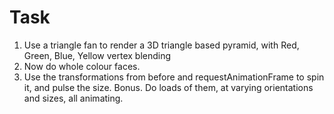 Task
====

1. Use a triangle fan to render a 3D triangle based pyramid, with Red, Green, Blue, Yellow vertex blending
2. Now do whole colour faces.
3. Use the transformations from before and requestAnimationFrame to spin it, and pulse the size.
Bonus. Do loads of them, at varying orientations and sizes, all animating.